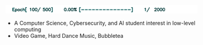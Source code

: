 
<img src="https://github.com/Deepdive543443/Deepdive543443/blob/main/bar.gif"></img>

- A Computer Science, Cybersecurity, and AI student interest in low-level computing
- Video Game, Hard Dance Music, Bubbletea
